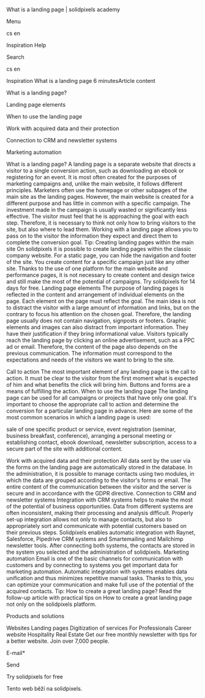 <p>What is a landing page | solidpixels academy</p>
<p>Menu</p>
<p>cs en</p>
<p>Inspiration Help</p>
<p>Search</p>
<p>cs en</p>
<p>Inspiration
What is a landing page
6 minutesArticle content</p>
<p>What is a landing page?</p>
<p>Landing page elements</p>
<p>When to use the landing page</p>
<p>Work with acquired data and their protection</p>
<p>Connection to CRM and newsletter systems</p>
<p>Marketing automation</p>
<p>What is a landing page?
A landing page is a separate website that directs a visitor to a single conversion action, such as downloading an ebook or registering for an event. It is most often created for the purposes of marketing campaigns and, unlike the main website, it follows different principles.
Marketers often use the homepage or other subpages of the main site as the landing pages. However, the main website is created for a different purpose and has little in common with a specific campaign. The investment made in the campaign is usually wasted or significantly less effective. The visitor must feel that he is approaching the goal with each step. Therefore, it is necessary to think not only how to bring visitors to the site, but also where to lead them. Working with a landing page allows you to pass on to the visitor the information they expect and direct them to complete the conversion goal.
Tip: Creating landing pages within the main site
On solidpixels it is possible to create landing pages within the classic company website. For a static page, you can hide the navigation and footer of the site. You create content for a specific campaign just like any other site.
Thanks to the use of one platform for the main website and performance pages, it is not necessary to create content and design twice and still make the most of the potential of campaigns. Try solidpixels for 14 days for free.
Landing page elements
The purpose of landing pages is reflected in the content and arrangement of individual elements on the page. Each element on the page must reflect the goal. The main idea is not to distract the visitor with a large amount of information and links, but on the contrary to focus his attention on the chosen goal. Therefore, the landing page usually does not contain navigation, signposts or footers. Graphic elements and images can also distract from important information. They have their justification if they bring informational value.
Visitors typically reach the landing page by clicking an online advertisement, such as a PPC ad or email. Therefore, the content of the page also depends on the previous communication. The information must correspond to the expectations and needs of the visitors we want to bring to the site.</p>
<p>Call to action
The most important element of any landing page is the call to action. It must be clear to the visitor from the first moment what is expected of him and what benefits the click will bring him. Buttons and forms are a means of fulfilling the action.
When to use the landing page
The landing page can be used for all campaigns or projects that have only one goal. It's important to choose the appropriate call to action and determine the conversion for a particular landing page in advance.
Here are some of the most common scenarios in which a landing page is used:</p>
<p>sale of one specific product or service,
event registration (seminar, business breakfast, conference),
arranging a personal meeting or establishing contact,
ebook download,
newsletter subscription,
access to a secure part of the site with additional content.</p>
<p>Work with acquired data and their protection
All data sent by the user via the forms on the landing page are automatically stored in the database. In the administration, it is possible to manage contacts using two modules, in which the data are grouped according to the visitor's forms or email. The entire content of the communication between the visitor and the server is secure and in accordance with the GDPR directive.
Connection to CRM and newsletter systems
Integration with CRM systems helps to make the most of the potential of business opportunities. Data from different systems are often inconsistent, making their processing and analysis difficult. Properly set-up integration allows not only to manage contacts, but also to appropriately sort and communicate with potential customers based on their previous steps.
Solidpixels enables automatic integration with Raynet, Salesforce, Pipedrive CRM systems and Smartemailing and Mailchimp newsletter tools. After connecting both systems, the contacts are stored in the system you selected and the administration of solidpixels.
Marketing automation
Email is one of the basic channels for communication with customers and by connecting to systems you get important data for marketing automation. Automatic integration with systems enables data unification and thus minimizes repetitive manual tasks. Thanks to this, you can optimize your communication and make full use of the potential of the acquired contacts.
Tip: How to create a great landing page?
Read the follow-up article with practical tips on How to create a great landing page not only on the solidpixels platform.</p>
<p>Products and solutions</p>
<p>Websites
Landing pages
Digitization of services
For Professionals
 Career website
Hospitality
Real Estate
 Get our free monthly newsletter with tips for a better website. Join over 7,000 people.</p>
<p>E-mail*</p>
<p>Send</p>
<p>Try solidpixels for free</p>
<p>Tento web běží na solidpixels.</p>